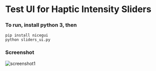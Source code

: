 # Test UI for Haptic Intensity Sliders

### To run, install python 3, then
```
pip install nicegui
python sliders_ui.py
```

### Screenshot
![screenshot1](https://user-images.githubusercontent.com/121136111/217034391-0bf1f224-c266-43c9-a3dd-011761aadaf4.png)
